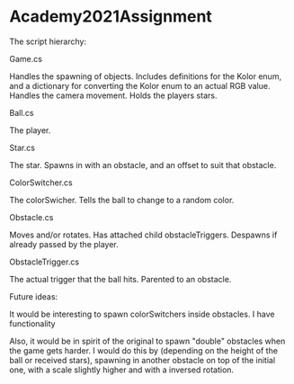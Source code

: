 # Academy2021Assignment

The script hierarchy:

Game.cs

Handles the spawning of objects. Includes definitions for the Kolor enum, and a dictionary for converting the Kolor enum to an actual RGB value. Handles the camera movement. Holds the players stars.




Ball.cs

The player.




Star.cs

The star. Spawns in with an obstacle, and an offset to suit that obstacle.




ColorSwitcher.cs

The colorSwicher. Tells the ball to change to a random color.




Obstacle.cs

Moves and/or rotates. Has attached child obstacleTriggers. Despawns if already passed by the player.




ObstacleTrigger.cs

The actual trigger that the ball hits. Parented to an obstacle.




Future ideas:

It would be interesting to spawn colorSwitchers inside obstacles. I have functionality 

Also, it would be in spirit of the original to spawn "double" obstacles when the game gets harder. I would do this by (depending on the height of the ball or received stars), spawning in another obstacle on top of the initial one, with a scale slightly higher and with a inversed rotation.